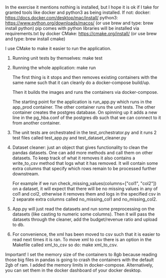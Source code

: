 In the exercise it mentions nothing is installed, but I hope it is ok if I take for granted 
tools like docker and python3 as being installed. If not: 
    docker: https://docs.docker.com/desktop/mac/install/
    python3: https://www.python.org/downloads/macos/ (or use brew and type: brew install python)
    pip comes with python
    libraries will be installed via requirements.txt by docker
    CMake: https://cmake.org/install/ (or use brew and type: brew install cmake)

I use CMake to make it easier to run the application.

1. Running unit tests by themselves:
    make test

2. Running the whole application:
    make run

    The first thing is it stops and then removes existing containers with the same name such that it can cleanly do a docker-compose build/up.

    Then it builds the images and runs the containers via docker-compose.

    The starting point for the application is run_app.py which runs in the app_prod container.
    The other container runs the unit tests.
    The other container creates the postgres database. On spinning up it adds a new line in the pg_hba.conf of the postgres db such
    that we can connect to it from another container.
    
3. The unit tests are orchestrated in the test_orchestrator.py and it runs 2 test files called test_app.py and test_dataset_cleaner.py

4. Dataset cleaner: just an object that gives functionality to clean the pandas datasets. One can add more methods and call them on other datasets.
    To keep track of what it removes it also contains a write_to_csv method that logs what it has removed. It will contain some extra columns that
    specify which rows remain to be processed further downstream.

    For example if we run check_missing_values(columns=["col1", "col2"]) on a dataset, it will expect that there will be no missing values in 
    any of col1 and col2, otherwise it removes them and logs in the specified csv in 2 separate extra columns called no_missing_col1 and no_missing_col2.

5. App.py will just read the datasets and run some preprocessing on the datasets (like casting to numeric some columns). Then it will pass the datasets through the cleaner, add the budget/revenue ratio and upload to db.


6. For convenience, the xml has been moved to csv such that it is easier to read next times it is ran. To move xml to csv there is an option
in the Makefile called xml_to_csv so do: make xml_to_csv.

Important! I set the memory size of the containers to 8gb because reading those big files in pandas is going to crash the containers with
the default 2gb of ram. I added the memory limits in docker-compose. Alternatively, you can set them in the docker dashboard of your docker desktop.
